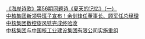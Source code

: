   
[《海岸诗歌》第56期同题诗《夏天的记忆》（一）](http://www.dianyue.me/archives/069/hwrxltoty2doua4s/)  
[中核集团新领导班子宣布！余剑锋任董事长、顾军任总经理](http://www.dianyue.me/archives/392/5rrxvf0ali3c8hds/)  
[中核集团数控旋风铣完成终验收](http://www.dianyue.me/archives/210/9tdqxnp2i6ualjnk/)  
[中核集团与中国核工业建设集团有限公司实施重组](http://www.dianyue.me/archives/836/jwj4g5yxtevoijp7/)